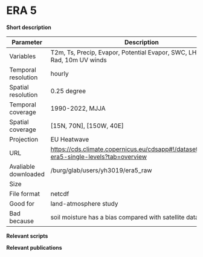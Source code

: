 
# ERA 5

**Short description**



| Parameter     | Description |
| ---      | ---       |
| Variables            |    T2m, Ts, Precip, Evapor, Potential Evapor, SWC, LH, SH, Solar Rad, 10m UV winds|
| Temporal resolution  |    hourly      |
| Spatial resolution   |    0.25 degree |
| Temporal coverage    |    1990-2022, MJJA  |
| Spatial coverage     |    [15N, 70N], [150W, 40E]                 |
| Projection           |    EU Heatwave          |
| URL                  |    https://cds.climate.copernicus.eu/cdsapp#!/dataset/reanalysis-era5-single-levels?tab=overview|
| Avaliable downloaded |    /burg/glab/users/yh3019/era5_raw  |
| Size                 |                     |
| File format          |    netcdf                 |
| Good for             |   land-atmosphere study     |
| Bad because          |   soil moisture has a bias compared with satellite data                  |



**Relevant scripts**




**Relevant publications**



